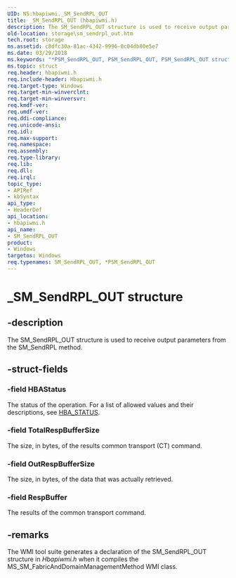 ```yaml
---
UID: NS:hbapiwmi._SM_SendRPL_OUT
title: _SM_SendRPL_OUT (hbapiwmi.h)
description: The SM_SendRPL_OUT structure is used to receive output parameters from the SM_SendRPL method.
old-location: storage\sm_sendrpl_out.htm
tech.root: storage
ms.assetid: c8dfc30a-81ac-4342-9996-0c04db80e5e7
ms.date: 03/29/2018
ms.keywords: "*PSM_SendRPL_OUT, PSM_SendRPL_OUT, PSM_SendRPL_OUT structure pointer [Storage Devices], SM_SendRPL_OUT, SM_SendRPL_OUT structure [Storage Devices], _SM_SendRPL_OUT, hbapiwmi/PSM_SendRPL_OUT, hbapiwmi/SM_SendRPL_OUT, storage.sm_sendrpl_out, structs-Fibre_831fc75d-cdee-4fba-9dd1-22204e814d50.xml"
ms.topic: struct
req.header: hbapiwmi.h
req.include-header: Hbapiwmi.h
req.target-type: Windows
req.target-min-winverclnt: 
req.target-min-winversvr: 
req.kmdf-ver: 
req.umdf-ver: 
req.ddi-compliance: 
req.unicode-ansi: 
req.idl: 
req.max-support: 
req.namespace: 
req.assembly: 
req.type-library: 
req.lib: 
req.dll: 
req.irql: 
topic_type:
- APIRef
- kbSyntax
api_type:
- HeaderDef
api_location:
- hbapiwmi.h
api_name:
- SM_SendRPL_OUT
product:
- Windows
targetos: Windows
req.typenames: SM_SendRPL_OUT, *PSM_SendRPL_OUT
---
```


# _SM_SendRPL_OUT structure


## -description


The SM_SendRPL_OUT structure is used to receive output parameters from the SM_SendRPL method.


## -struct-fields




### -field HBAStatus

The status of the operation. For a list of allowed values and their descriptions, see <a href="https://docs.microsoft.com/windows-hardware/drivers/storage/hba-status">HBA_STATUS</a>.


### -field TotalRespBufferSize

The size, in bytes, of the results common transport (CT) command.


### -field OutRespBufferSize

The size, in bytes, of the data that was actually retrieved.


### -field RespBuffer

The results of the common transport command.


## -remarks



The WMI tool suite generates a declaration of the SM_SendRPL_OUT structure in <i>Hbapiwmi.h</i> when it compiles the MS_SM_FabricAndDomainManagementMethod WMI class.



